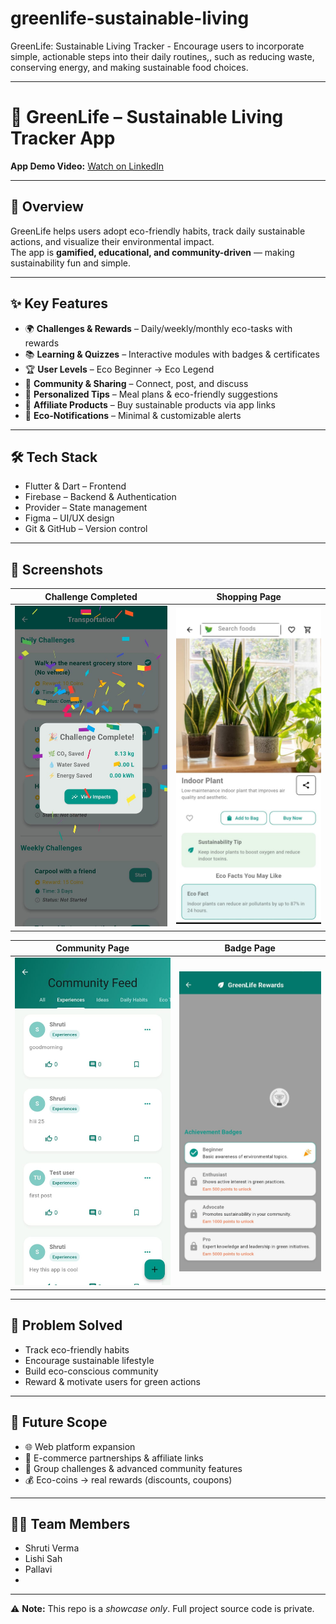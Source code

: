 # greenlife-sustainable-living
GreenLife: Sustainable Living Tracker - Encourage users to incorporate simple, actionable steps into their daily routines,, such as reducing waste, conserving energy, and making sustainable food choices.

---

# 🌱 GreenLife – Sustainable Living Tracker App

**App Demo Video:** [Watch on LinkedIn](https://www.linkedin.com/posts/pallavi-raj-562645257_opentofeedback-devjourney-buildinpublic-ugcPost-7354210694264758276-ghkp?utm_source=social_share_video_v2&utm_medium=android_app&rcm=ACoAAEBUSG4BMzR8doq_60YUUfbDPuKNky451KY&utm_campaign=whatsapp)

---

## 🚀 Overview  
GreenLife helps users adopt eco-friendly habits, track daily sustainable actions, and visualize their environmental impact.  
The app is **gamified, educational, and community-driven** — making sustainability fun and simple.  

---

## ✨ Key Features  
- 🌍 **Challenges & Rewards** – Daily/weekly/monthly eco-tasks with rewards  
- 📚 **Learning & Quizzes** – Interactive modules with badges & certificates  
- 🏆 **User Levels** – Eco Beginner → Eco Legend  
- 👥 **Community & Sharing** – Connect, post, and discuss  
- 🥗 **Personalized Tips** – Meal plans & eco-friendly suggestions  
- 🛒 **Affiliate Products** – Buy sustainable products via app links  
- 🔔 **Eco-Notifications** – Minimal & customizable alerts  

---

## 🛠️ Tech Stack  
- Flutter & Dart – Frontend  
- Firebase – Backend & Authentication  
- Provider – State management  
- Figma – UI/UX design  
- Git & GitHub – Version control  

---

## 📸 Screenshots  

| Challenge Completed | Shopping Page |
|---------------------|---------------|
| ![Challenge Completed](challenge_completed.jpeg) | ![Shopping Page](shopping_page.jpeg) |

| Community Page | Badge Page |
|----------------|------------|
| ![Community Page](community_page.jpeg) | ![Badge Page](badge_page.jpeg) |

---

## 🎯 Problem Solved  
- Track eco-friendly habits  
- Encourage sustainable lifestyle  
- Build eco-conscious community  
- Reward & motivate users for green actions  

---

## 🌱 Future Scope  
- 🌐 Web platform expansion  
- 🤝 E-commerce partnerships & affiliate links  
- 👥 Group challenges & advanced community features  
- 💰 Eco-coins → real rewards (discounts, coupons)  

---

## 👩‍💻 Team Members  
- Shruti Verma
- Lishi Sah  
- Pallavi
- 

---

⚠️ **Note:** This repo is a *showcase only*. Full project source code is private.
